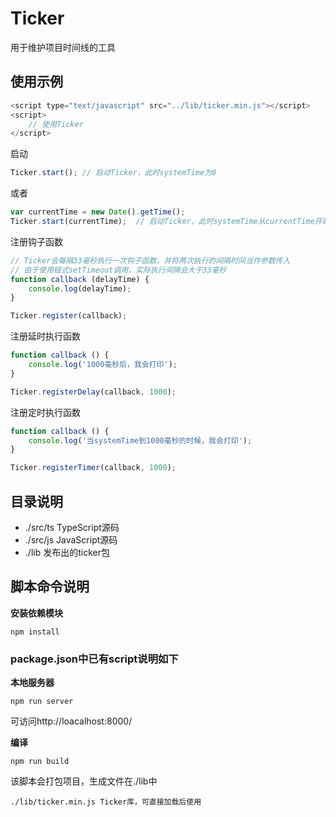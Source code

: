 # Ticker

用于维护项目时间线的工具

## 使用示例

```js
<script type="text/javascript" src="../lib/ticker.min.js"></script>
<script>
    // 使用Ticker
</script>
```

启动

```js
Ticker.start(); // 启动Ticker，此时systemTime为0
```

或者

```js
var currentTime = new Date().getTime();
Ticker.start(currentTime);  // 启动Ticker，此时systemTime从currentTime开始计时
```

注册钩子函数

```js
// Ticker会每隔33毫秒执行一次钩子函数，并将两次执行的间隔时间当作参数传入
// 由于使用链式setTimeout调用，实际执行间隔会大于33毫秒
function callback (delayTime) {
    console.log(delayTime);
}

Ticker.register(callback);
```

注册延时执行函数

```js
function callback () {
    console.log('1000毫秒后，我会打印');
}

Ticker.registerDelay(callback, 1000);
```

注册定时执行函数

```js
function callback () {
    console.log('当systemTime到1000毫秒的时候，我会打印');
}

Ticker.registerTimer(callback, 1000);
```

## 目录说明

* ./src/ts TypeScript源码
* ./src/js JavaScript源码
* ./lib 发布出的ticker包

## 脚本命令说明

**安装依赖模块**

~~~
npm install
~~~

### package.json中已有script说明如下

**本地服务器**

~~~
npm run server
~~~

可访问http://loacalhost:8000/

**编译**

~~~
npm run build
~~~

该脚本会打包项目，生成文件在./lib中

~~~
./lib/ticker.min.js Ticker库，可直接加载后使用
~~~